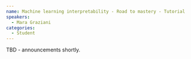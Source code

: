```yaml
---
name: Machine learning interpretability - Road to mastery - Tutorial
speakers:
  - Mara Graziani
categories:
  - Student
---
```


TBD - announcements shortly.